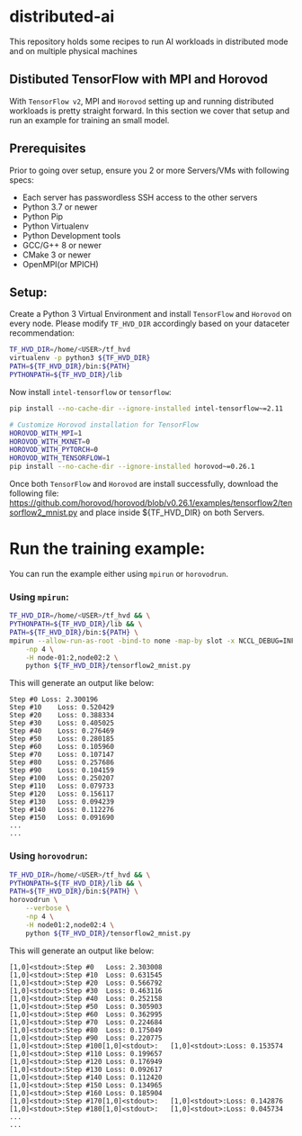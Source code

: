 # distributed-ai
This repository holds some recipes to run AI workloads in distributed mode and on multiple physical machines

## Distibuted TensorFlow with MPI and Horovod
With `TensorFlow v2`, MPI and `Horovod` setting up and running distributed workloads is pretty straight forward.
In this section we cover that setup and run an example for training an small model.

## Prerequisites
Prior to going over setup, ensure you 2 or more Servers/VMs with following specs:
- Each server has passwordless SSH access to the other servers
- Python 3.7 or newer
- Python Pip
- Python Virtualenv
- Python Development tools
- GCC/G++ 8 or newer
- CMake 3 or newer
- OpenMPI(or MPICH)

## Setup:
Create a Python 3 Virtual Environment and install `TensorFlow` and `Horovod` on every node.
Please modify `TF_HVD_DIR` accordingly based on your dataceter recommendation:

```bash
TF_HVD_DIR=/home/<USER>/tf_hvd
virtualenv -p python3 ${TF_HVD_DIR}
PATH=${TF_HVD_DIR}/bin:${PATH}
PYTHONPATH=${TF_HVD_DIR}/lib
```

Now install `intel-tensorflow` or `tensorflow`:

```bash
pip install --no-cache-dir --ignore-installed intel-tensorflow~=2.11

# Customize Horovod installation for TensorFlow
HOROVOD_WITH_MPI=1
HOROVOD_WITH_MXNET=0
HOROVOD_WITH_PYTORCH=0
HOROVOD_WITH_TENSORFLOW=1
pip install --no-cache-dir --ignore-installed horovod~=0.26.1
```

Once both `TensorFlow` and `Horovod` are install successfully, download the following file:
https://github.com/horovod/horovod/blob/v0.26.1/examples/tensorflow2/tensorflow2_mnist.py
and place inside ${TF_HVD_DIR} on both Servers.

# Run the training example:
You can run the example either using `mpirun` or `horovodrun`.

### Using `mpirun`:
```bash
TF_HVD_DIR=/home/<USER>/tf_hvd && \
PYTHONPATH=${TF_HVD_DIR}/lib && \
PATH=${TF_HVD_DIR}/bin:${PATH} \
mpirun --allow-run-as-root -bind-to none -map-by slot -x NCCL_DEBUG=INFO -x LD_LIBRARY_PATH -x PATH -x NCCL_SOCKET_IFNAME=^lo,docker0 -mca pml ob1 -mca btl ^openib -mca btl_tcp_if_exclude lo,docker0 \
    -np 4 \
    -H node-01:2,node02:2 \
    python ${TF_HVD_DIR}/tensorflow2_mnist.py
```

This will generate an output like below:
```
Step #0	Loss: 2.300196
Step #10	Loss: 0.520429
Step #20	Loss: 0.388334
Step #30	Loss: 0.405025
Step #40	Loss: 0.276469
Step #50	Loss: 0.280185
Step #60	Loss: 0.105960
Step #70	Loss: 0.107147
Step #80	Loss: 0.257686
Step #90	Loss: 0.104159
Step #100	Loss: 0.250207
Step #110	Loss: 0.079733
Step #120	Loss: 0.156117
Step #130	Loss: 0.094239
Step #140	Loss: 0.112276
Step #150	Loss: 0.091690
...
...
```

### Using `horovodrun`:
```bash
TF_HVD_DIR=/home/<USER>/tf_hvd && \
PYTHONPATH=${TF_HVD_DIR}/lib && \
PATH=${TF_HVD_DIR}/bin:${PATH} \
horovodrun \
    --verbose \
    -np 4 \
    -H node01:2,node02:4 \
    python ${TF_HVD_DIR}/tensorflow2_mnist.py
```

This will generate an output like below:
```
[1,0]<stdout>:Step #0	Loss: 2.303008
[1,0]<stdout>:Step #10	Loss: 0.631545
[1,0]<stdout>:Step #20	Loss: 0.566792
[1,0]<stdout>:Step #30	Loss: 0.463116
[1,0]<stdout>:Step #40	Loss: 0.252158
[1,0]<stdout>:Step #50	Loss: 0.305903
[1,0]<stdout>:Step #60	Loss: 0.362995
[1,0]<stdout>:Step #70	Loss: 0.224684
[1,0]<stdout>:Step #80	Loss: 0.175049
[1,0]<stdout>:Step #90	Loss: 0.220775
[1,0]<stdout>:Step #100[1,0]<stdout>:	[1,0]<stdout>:Loss: 0.153574
[1,0]<stdout>:Step #110	Loss: 0.199657
[1,0]<stdout>:Step #120	Loss: 0.176949
[1,0]<stdout>:Step #130	Loss: 0.092617
[1,0]<stdout>:Step #140	Loss: 0.112420
[1,0]<stdout>:Step #150	Loss: 0.134965
[1,0]<stdout>:Step #160	Loss: 0.185904
[1,0]<stdout>:Step #170[1,0]<stdout>:	[1,0]<stdout>:Loss: 0.142876
[1,0]<stdout>:Step #180[1,0]<stdout>:	[1,0]<stdout>:Loss: 0.045734
...
...
```
